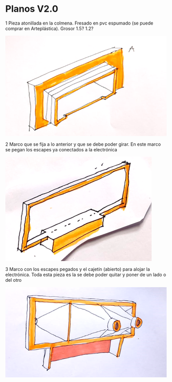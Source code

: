 # Planos V2.0

1 Pieza atonillada en la colmena. Fresado en pvc espumado (se puede comprar en Arteplástica). Grosor 1.5? 1.2?

![alt text](image-1.png)

2 Marco que se fija a lo anterior y que se debe poder girar. En este marco se pegan los escapes ya conectados a la electrónica

![alt text](image-2.png)

3 Marco con los escapes pegados y el cajetín (abierto) para alojar la electrónica. Toda esta pieza es la se debe poder quitar y poner de un lado o del otro

![alt text](image-4.png)